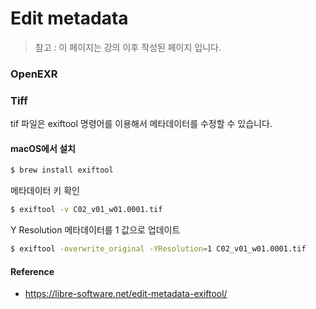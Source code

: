 # Edit metadata

> 참고 : 이 페이지는 강의 이후 작성된 페이지 입니다.

### OpenEXR

### Tiff

tif 파일은 exiftool 명령어를 이용해서 메타데이터를 수정할 수 있습니다.

#### macOS에서 설치

```bash
$ brew install exiftool
```

메타데이터 키 확인

```bash
$ exiftool -v C02_v01_w01.0001.tif
```

Y Resolution 메타데이터를 1 값으로 업데이트

```bash
$ exiftool -overwrite_original -YResolution=1 C02_v01_w01.0001.tif
```

#### Reference

- https://libre-software.net/edit-metadata-exiftool/